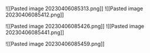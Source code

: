 ![[Pasted image 20230406085313.png]]
![[Pasted image 20230406085412.png]]

![[Pasted image 20230406085426.png]]
![[Pasted image 20230406085441.png]]

![[Pasted image 20230406085459.png]]